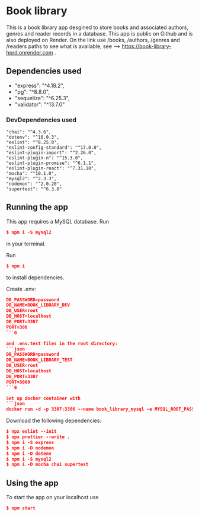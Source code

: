 # Book library

This is a book library app desgined to store books and associated authors, genres and reader records in a database.
This app is public on Github and is also deployed on Render. On the link use /books, /authors, /genres and /readers paths to see what is available, see -->  https://book-library-hprd.onrender.com .


## Dependencies used

  - "express": "^4.18.2",
  - "pg": "^8.8.0",
  - "sequelize": "^6.25.3",
  - "validator": "^13.7.0"

### DevDependencies used

    "chai": "^4.3.6",
    "dotenv": "^16.0.3",
    "eslint": "^8.25.0",
    "eslint-config-standard": "^17.0.0",
    "eslint-plugin-import": "^2.26.0",
    "eslint-plugin-n": "^15.3.0",
    "eslint-plugin-promise": "^6.1.1",
    "eslint-plugin-react": "^7.31.10",
    "mocha": "^10.1.0",
    "mysql2": "^2.3.3",
    "nodemon": "^2.0.20",
    "supertest": "^6.3.0"

## Running the app

This app requires a MySQL database. Run

```json
$ npm i -S mysql2
``` 

in your terminal.

Run 

```json
$ npm i
```

to install dependencies.

Create .env:

```json
DB_PASSWORD=password
DB_NAME=BOOK_LIBRARY_DEV
DB_USER=root
DB_HOST=localhost
DB_PORT=3307
PORT=300
```0

and .env.test files in the root directory:
```json
DB_PASSWORD=password
DB_NAME=BOOK_LIBRARY_TEST
DB_USER=root
DB_HOST=localhost
DB_PORT=3307
PORT=3000
```0

Set up docker container with 
```json
docker run -d -p 3307:3306 --name book_library_mysql -e MYSQL_ROOT_PASSWORD=password mysql
```

Download the following dependencies: 

```json
$ npx eslint --init
$ npx prettier --write .
$ npm i -S express
$ npm i -D nodemon
$ npm i -D dotenv
$ npm i -S mysql2
$ npm i -D mocha chai supertest
```

## Using the app

To start the app on your localhost use 
```json
$ npm start 
```


